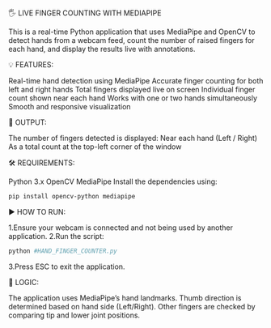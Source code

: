 🖐️ LIVE FINGER COUNTING WITH MEDIAPIPE

This is a real-time Python application that uses MediaPipe and OpenCV to detect hands from a webcam feed, count the number of raised fingers for each hand, and display the results live with annotations.

💡 FEATURES:

Real-time hand detection using MediaPipe
Accurate finger counting for both left and right hands
Total fingers displayed live on screen
Individual finger count shown near each hand
Works with one or two hands simultaneously
Smooth and responsive visualization

📂 OUTPUT:

The number of fingers detected is displayed:
  Near each hand (Left / Right)
  As a total count at the top-left corner of the window

🛠️ REQUIREMENTS:

Python 3.x
OpenCV
MediaPipe
Install the dependencies using:
```bash
pip install opencv-python mediapipe
```

▶️ HOW TO RUN:

1.Ensure your webcam is connected and not being used by another application.
2.Run the script:
```bash
python #HAND_FINGER_COUNTER.py
```
3.Press ESC to exit the application.

🧠 LOGIC:

The application uses MediaPipe’s hand landmarks.
Thumb direction is determined based on hand side (Left/Right).
Other fingers are checked by comparing tip and lower joint positions.
